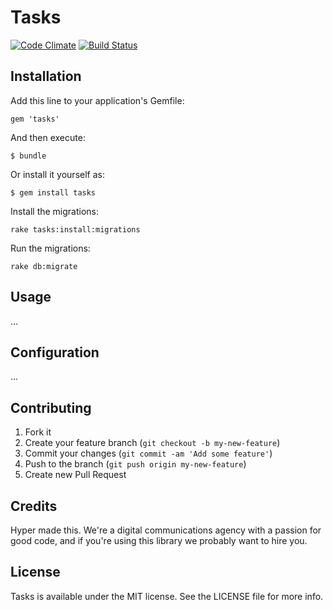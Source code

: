 # Tasks

[![Code Climate](https://codeclimate.com/github/hyperoslo/tasks.png)](https://codeclimate.com/github/hyperoslo/tasks)
[![Build Status](https://travis-ci.org/hyperoslo/tasks.png)](https://travis-ci.org/hyperoslo/tasks)

## Installation

Add this line to your application's Gemfile:

    gem 'tasks'

And then execute:

    $ bundle

Or install it yourself as:

    $ gem install tasks

Install the migrations:

    rake tasks:install:migrations
    
Run the migrations:

    rake db:migrate

## Usage

...

## Configuration

...

## Contributing

1. Fork it
2. Create your feature branch (`git checkout -b my-new-feature`)
3. Commit your changes (`git commit -am 'Add some feature'`)
4. Push to the branch (`git push origin my-new-feature`)
5. Create new Pull Request

## Credits

Hyper made this. We're a digital communications agency with a passion for good code,
and if you're using this library we probably want to hire you.

## License

Tasks is available under the MIT license. See the LICENSE file for more info.
